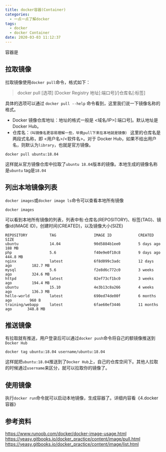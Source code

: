```yaml
---
title: docker容器(Container)
categories:
  - 一点一点了解docker
tags:
  - docker
  - docker Container
date: 2020-03-03 11:12:37
---
```

容器是

<!-- more -->

## 拉取镜像

拉取镜像使用`docker pull`命令，格式如下：

>docker pull [选项] [Docker Registry 地址[:端口号]/]仓库名[:标签]

具体的选项可以通过 `docker pull --help` 命令看到，这里我们说一下镜像名称的格式。

- Docker 镜像仓库地址：地址的格式一般是 <域名/IP>[:端口号]。默认地址是 Docker Hub。
- 仓库名：`（叫镜像名更容易理解一些，毕竟pull下来在本地就是镜像）` 这里的仓库名是两段式名称，即 <用户名>/<软件名>。对于 Docker Hub，如果不给出用户名，则默认为`library`，也就是官方镜像。

```
docker pull ubuntu:18.04
```
这样就从官方镜像仓库中拉取了`ubuntu 18.04`版本的镜像。本地生成的镜像名称是`ubuntu` tag是`18.04`

## 列出本地镜像列表
`docker images`或`docker image ls`命令可以查看本地所有镜像
```
docker images          

```
可以看到本地所有镜像的列表，列表中有:仓库名(REPOSITORY)、标签(TAG)、镜像id(IMAGE ID)，创建时间(CREATED)，以及镜像大小(SIZE)
```
REPOSITORY          TAG                 IMAGE ID            CREATED             SIZE
ubuntu              14.04               90d5884b1ee0        5 days ago          188 MB
php                 5.6                 f40e9e0f10c8        9 days ago          444.8 MB
nginx               latest              6f8d099c3adc        12 days ago         182.7 MB
mysql               5.6                 f2e8d6c772c0        3 weeks ago         324.6 MB
httpd               latest              02ef73cf1bc0        3 weeks ago         194.4 MB
ubuntu              15.10               4e3b13c8a266        4 weeks ago         136.3 MB
hello-world         latest              690ed74de00f        6 months ago        960 B
training/webapp     latest              6fae60ef3446        11 months ago       348.8 MB
```

## 推送镜像
有拉取就有推送，用户登录后可以通过`docker push`命令将自己的额镜像推送到`Docker Hub`
```
docker tag ubuntu:18.04 username/ubuntu:18.04
```
这样就把`ubuntu:18.04`推送到了`Docker Hub`上，自己的仓库空间下。其他人拉取的时候通过`username`来区分，就可以拉取你的镜像了。

## 使用镜像

执行`docker run`命令就可以启动本地镜像，生成容器了。详细内容看《4.docker容器》

## 参考资料
https://www.runoob.com/docker/docker-image-usage.html
https://yeasy.gitbooks.io/docker_practice/content/image/pull.html
https://yeasy.gitbooks.io/docker_practice/content/image/list.html